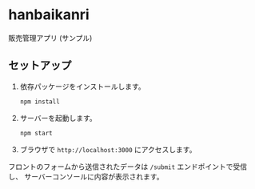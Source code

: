 # hanbaikanri

販売管理アプリ (サンプル)

## セットアップ

1. 依存パッケージをインストールします。
   ```bash
   npm install
   ```
2. サーバーを起動します。
   ```bash
   npm start
   ```
3. ブラウザで `http://localhost:3000` にアクセスします。

フロントのフォームから送信されたデータは `/submit` エンドポイントで受信し、
サーバーコンソールに内容が表示されます。
